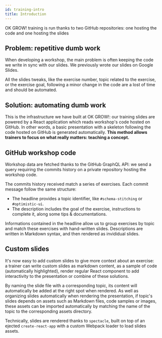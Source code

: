 ```yaml
---
id: training-intro
title: Introduction
---
```


OK GROW! training is run thanks to two GitHub repositories: one hosting the code and one hosting the slides

## Problem: repetitive dumb work

When developing a workshop, the main problem is often keeping the code we write in sync with our slides. We previously wrote our slides on Google Slides.

All the slides tweaks, like the exercise number, topic related to the exercise, or the exercise goal, following a minor change in the code are a lost of time and should be automated.

## Solution: automating dumb work

This is the infrastructure we have built at OK GROW!: our training slides are powered by a React application which reads workshop's code hosted on GitHub. In other words, a basic presentation with a skeleton following the code hosted on GitHub is generated automatically. **This method allows trainers to focus on what really matters: teaching a concept.**

## GitHub workshop code

Workshop data are fetched thanks to the GitHub GraphQL API: we send a query requiring the commits history on a private repository hosting the workshop code.

The commits history received match a series of exercises. Each commit message follow the same structure:

* The headline provides a topic identifier, like `#schema-stitching` or `#optimistic-ui`.
* The description includes the goal of the exercise, instructions to complete it, along some tips & documentations.

Informations contained in the headline allow us to group exercises by topic and match these exercises with hand-written slides. Descriptions are written in Markdown syntax, and then rendered as invididual slides.

## Custom slides

It's now easy to add custom slides to give more context about an exercise: a trainer can write custom slides as markdown content, as a sample of code (automatically highlighted), render regular React component to add interactivity to the presentation or combine of these solutions.

By naming the slide file with a corresponding topic, its content will automatically be added at the right spot when rendered. As well as organizing slides automatically when rendering the presentation, if topic's slides depends on assets such as Markdown files, code samples or images, these assets can be imported automatically by matching the name of the topic to the corresponding assets directory.

Technically, slides are rendered thanks to `spectacle`, built on top of an ejected `create-react-app` with a custom Webpack loader to load slides assets.

